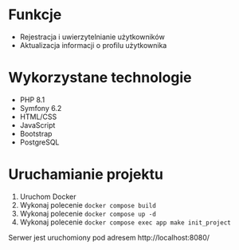 # Funkcje

- Rejestracja i uwierzytelnianie użytkowników
- Aktualizacja informacji o profilu użytkownika

# Wykorzystane technologie

- PHP 8.1
- Symfony 6.2
- HTML/CSS
- JavaScript
- Bootstrap
- PostgreSQL

# Uruchamianie projektu

1. Uruchom Docker
2. Wykonaj polecenie  `docker compose build`
2. Wykonaj polecenie  `docker compose up -d`
3. Wykonaj polecenie  `docker compose exec app make init_project`

Serwer jest uruchomiony pod adresem http://localhost:8080/

